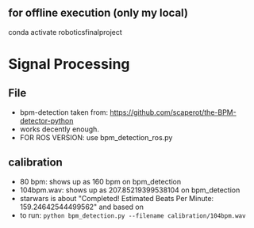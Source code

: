 ## for offline execution (only my local)
conda activate roboticsfinalproject

# Signal Processing
## File
- bpm-detection taken from: https://github.com/scaperot/the-BPM-detector-python
- works decently enough.
- FOR ROS VERSION: use bpm_detection_ros.py

## calibration
- 80 bpm: shows up as 160 bpm on bpm_detection
- 104bpm.wav: shows up as 207.85219399538104 on bpm_detection
- starwars is about "Completed!  Estimated Beats Per Minute: 159.24642544499562" and based on 
- to run: ```python bpm_detection.py --filename calibration/104bpm.wav```

